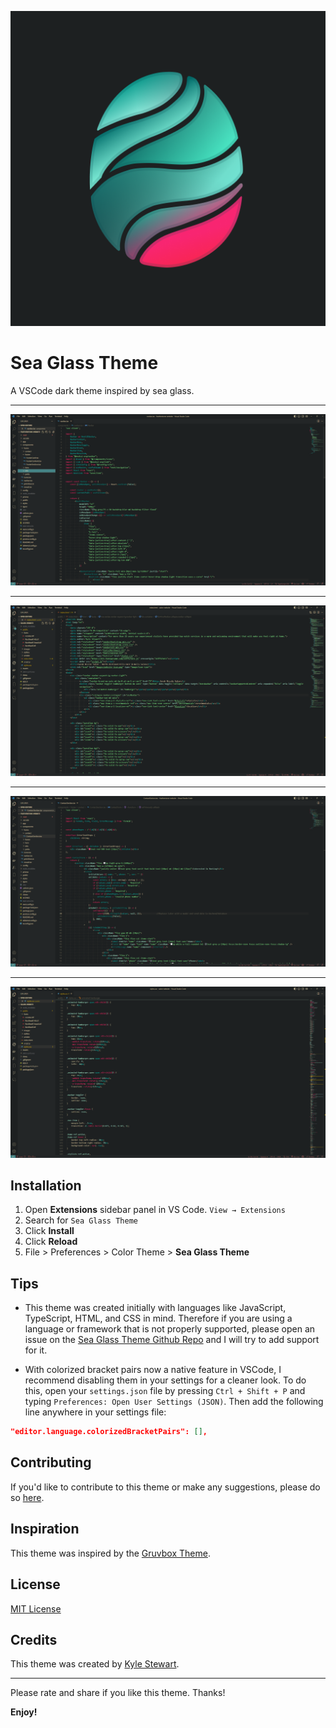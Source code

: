 ![Sea Glass Logo](./assets/sea-glass-logo.png)

# Sea Glass Theme

A VSCode dark theme inspired by sea glass.

---

![Sea Glass Theme](./assets/sea-glass-theme-1.png)

---

![Sea Glass Theme](./assets/sea-glass-theme-2.png)

---

![Sea Glass Theme](./assets/sea-glass-theme-3.png)

---

![Sea Glass Theme](./assets/sea-glass-theme-4.png)

## Installation

1. Open **Extensions** sidebar panel in VS Code. `View → Extensions`
2. Search for `Sea Glass Theme`
3. Click **Install**
4. Click **Reload**
5. File > Preferences > Color Theme > **Sea Glass Theme**

## Tips

- This theme was created initially with languages like JavaScript, TypeScript, HTML, and CSS in mind. Therefore if you are using a language or framework that is not properly supported, please open an issue on the [Sea Glass Theme Github Repo](https://github.com/KStew1017/sea-glass-vscode-color-theme) and I will try to add support for it.

- With colorized bracket pairs now a native feature in VSCode, I recommend disabling them in your settings for a cleaner look. To do this, open your `settings.json` file by pressing `Ctrl + Shift + P` and typing `Preferences: Open User Settings (JSON)`. Then add the following line anywhere in your settings file:

```json
"editor.language.colorizedBracketPairs": [],
```

## Contributing

If you'd like to contribute to this theme or make any suggestions, please do so [here](https://github.com/KStew1017/sea-glass-vscode-color-theme).

## Inspiration

This theme was inspired by the [Gruvbox Theme](https://marketplace.visualstudio.com/items?itemName=jdinhlife.gruvbox).

## License

[MIT License](./LICENSE.txt)

## Credits

This theme was created by [Kyle Stewart](https://github.com/KStew1017).

---

Please rate and share if you like this theme. Thanks!

**Enjoy!**